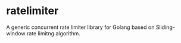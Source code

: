 # ratelimiter
A generic concurrent rate limiter library for Golang based on Sliding-window rate limitng algorithm.
